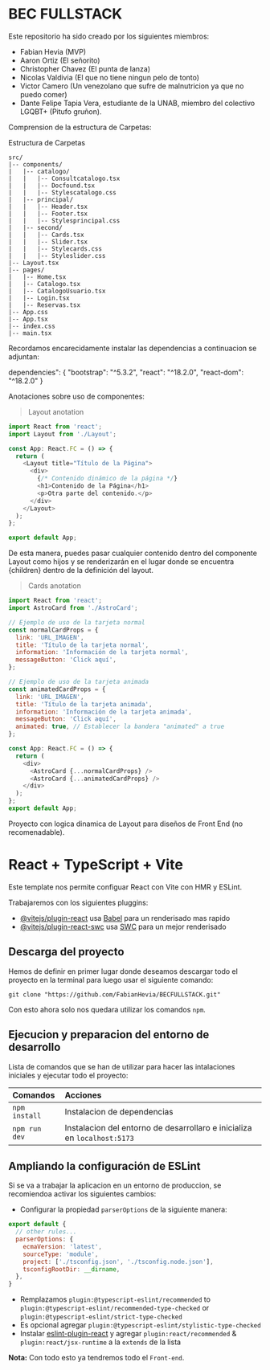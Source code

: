 # BEC FULLSTACK

Este repositorio ha sido creado por los siguientes miembros:

* Fabian Hevia (MVP)
* Aaron Ortiz (El señorito)
* Christopher Chavez (El punta de lanza)
* Nicolas Valdivia (El que no tiene ningun pelo de tonto)
* Victor Camero (Un venezolano que sufre de malnutricion ya que no puedo comer)
* Dante Felipe Tapia Vera, estudiante de la UNAB, miembro del colectivo LGQBT+ (Pitufo gruñon).


Comprension de la estructura de Carpetas:

Estructura de Carpetas
```
src/
|-- components/
|   |-- catalogo/
|   |   |-- Consultcatalogo.tsx
|   |   |-- Docfound.tsx
|   |   |-- Stylescatalogo.css
|   |-- principal/
|   |   |-- Header.tsx
|   |   |-- Footer.tsx
|	|	|-- Stylesprincipal.css
|   |-- second/
|   |   |-- Cards.tsx
|   |   |-- Slider.tsx
|	|	|-- Stylecards.css
|	|	|-- Styleslider.css
|-- Layout.tsx
|-- pages/
|   |-- Home.tsx
|   |-- Catalogo.tsx
|   |-- CatalogoUsuario.tsx
|   |-- Login.tsx
|   |-- Reservas.tsx
|-- App.css
|-- App.tsx
|-- index.css
|-- main.tsx

```

Recordamos encarecidamente instalar las dependencias a continuacion se adjuntan:

dependencies": {
    "bootstrap": "^5.3.2",
    "react": "^18.2.0",
    "react-dom": "^18.2.0"
}

Anotaciones sobre uso de componentes:

> Layout anotation 

```js
import React from 'react';
import Layout from './Layout';

const App: React.FC = () => {
  return (
    <Layout title="Título de la Página">
      <div>
        {/* Contenido dinámico de la página */}
        <h1>Contenido de la Página</h1>
        <p>Otra parte del contenido.</p>
      </div>
    </Layout>
  );
};

export default App;
```

De esta manera, puedes pasar cualquier contenido dentro del componente Layout como hijos y se renderizarán en el lugar donde se encuentra {children} dentro de la definición del layout.

> Cards anotation 
```js
import React from 'react';
import AstroCard from './AstroCard';

// Ejemplo de uso de la tarjeta normal
const normalCardProps = {
  link: 'URL_IMAGEN',
  title: 'Título de la tarjeta normal',
  information: 'Información de la tarjeta normal',
  messageButton: 'Click aquí',
};

// Ejemplo de uso de la tarjeta animada
const animatedCardProps = {
  link: 'URL_IMAGEN',
  title: 'Título de la tarjeta animada',
  information: 'Información de la tarjeta animada',
  messageButton: 'Click aquí',
  animated: true, // Establecer la bandera "animated" a true
};

const App: React.FC = () => {
  return (
    <div>
      <AstroCard {...normalCardProps} />
      <AstroCard {...animatedCardProps} />
    </div>
  );
};
export default App;
```

Proyecto con logica dinamica de Layout para diseños de Front End (no recomenadable).



# React + TypeScript + Vite

Este template nos permite configuar React con Vite con HMR  y ESLint.

Trabajaremos con los siguientes pluggins:

- [@vitejs/plugin-react](https://github.com/vitejs/vite-plugin-react/blob/main/packages/plugin-react/README.md) usa [Babel](https://babeljs.io/) para un renderisado mas rapido
- [@vitejs/plugin-react-swc](https://github.com/vitejs/vite-plugin-react-swc) usa [SWC](https://swc.rs/) para un mejor renderisado

## Descarga del proyecto

Hemos de definir en primer lugar donde deseamos descargar todo el proyecto en la terminal para luego usar el siguiente comando: 

```shell
git clone "https://github.com/FabianHevia/BECFULLSTACK.git"
```

Con esto ahora solo nos quedara utilizar los comandos `npm`.

## Ejecucion y preparacion del entorno de desarrollo

Lista de comandos que se han de utilizar para hacer las intalaciones iniciales y ejecutar todo el proyecto: 

| Comandos                  |Acciones                                          |
| :------------------------ | :----------------------------------------------- |
| `npm install`             | Instalacion de dependencias                      |
| `npm run dev`             | Instalacion del entorno de desarrollaro e inicializa en `localhost:5173`      |


## Ampliando la configuración de ESLint

Si se va a trabajar la aplicacion en un entorno de produccion, se recomiendoa activar los siguientes cambios: 

- Configurar la propiedad `parserOptions` de la siguiente manera:

```js
export default {
  // other rules...
  parserOptions: {
    ecmaVersion: 'latest',
    sourceType: 'module',
    project: ['./tsconfig.json', './tsconfig.node.json'],
    tsconfigRootDir: __dirname,
  },
}
```

- Remplazamos `plugin:@typescript-eslint/recommended` to `plugin:@typescript-eslint/recommended-type-checked` or `plugin:@typescript-eslint/strict-type-checked`
- Es opcional agregar `plugin:@typescript-eslint/stylistic-type-checked`
- Instalar [eslint-plugin-react](https://github.com/jsx-eslint/eslint-plugin-react) y agregar `plugin:react/recommended` & `plugin:react/jsx-runtime` a la `extends` de la lista

**Nota:** Con todo esto ya tendremos todo el `Front-end`.